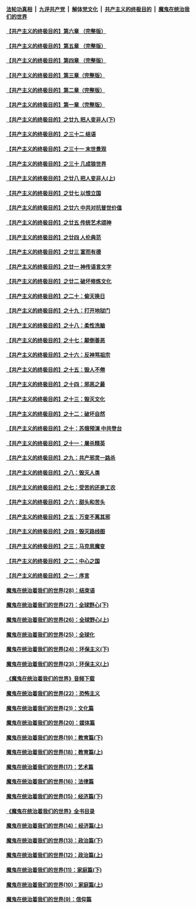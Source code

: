 ####  [法轮功真相](../../../../basic/blob/master/README.md?t=05021301) &nbsp;|&nbsp; [九评共产党](../../../../9ping.md/blob/master/README.md?t=05021301) &nbsp;|&nbsp; [解体党文化](../../../../jtdwh.md/blob/master/README.md?t=05021301)  &nbsp;|&nbsp; [共产主义的终极目的](../../../../gczydzjmd.md/blob/master/README.md?t=05021301) &nbsp;|&nbsp; [魔鬼在统治我们的世界](../../../../mgztzwmdsj.md/blob/master/README.md?t=05021301) 

#### [【共产主义的终极目的】第六章 （完整版）](../pages/nsc422/n11428913.md?t=05021301) 

#### [【共产主义的终极目的】第五章 （完整版）](../pages/nsc422/n11428912.md?t=05021301) 

#### [【共产主义的终极目的】第四章 （完整版）](../pages/nsc422/n11428907.md?t=05021301) 

#### [【共产主义的终极目的】第三章（完整版）](../pages/nsc422/n11428848.md?t=05021301) 

#### [【共产主义的终极目的】第二章（完整版）](../pages/nsc422/n11428831.md?t=05021301) 

#### [【共产主义的终极目的】第一章（完整版）](../pages/nsc422/n11417651.md?t=05021301) 

#### [【共产主义的终极目的】之廿九 把人变非人(下)](../pages/nsc422/n11344140.md?t=05021301) 

#### [【共产主义的终极目的】之三十二 结语](../pages/nsc422/n11360535.md?t=05021301) 

#### [【共产主义的终极目的】之三十一 末世景观](../pages/nsc422/n11351129.md?t=05021301) 

#### [【共产主义的终极目的】之三十 几成狼世界](../pages/nsc422/n11348280.md?t=05021301) 

#### [【共产主义的终极目的】之廿八 把人变非人(上)](../pages/nsc422/n11340492.md?t=05021301) 

#### [【共产主义的终极目的】之廿七 以恨立国](../pages/nsc422/n11336944.md?t=05021301) 

#### [【共产主义的终极目的】之廿六 中共对抗普世价值](../pages/nsc422/n11324785.md?t=05021301) 

#### [【共产主义的终极目的】之廿五 传统艺术颂神](../pages/nsc422/n11296396.md?t=05021301) 

#### [【共产主义的终极目的】之廿四 人伦典范](../pages/nsc422/n11296397.md?t=05021301) 

#### [【共产主义的终极目的】之廿三 富而有德](../pages/nsc422/n11283598.md?t=05021301) 

#### [【共产主义的终极目的】之廿一 神传语言文字](../pages/nsc422/n11263265.md?t=05021301) 

#### [【共产主义的终极目的】之廿二 破坏修炼文化](../pages/nsc422/n11245728.md?t=05021301) 

#### [【共产主义的终极目的】之二十：偷天换日](../pages/nsc422/n11238846.md?t=05021301) 

#### [【共产主义的终极目的】之十九：打开地狱门](../pages/nsc422/n11206376.md?t=05021301) 

#### [【共产主义的终极目的】之十八：柔性洗脑](../pages/nsc422/n11199994.md?t=05021301) 

#### [【共产主义的终极目的】之十七：颠倒善恶](../pages/nsc422/n11179782.md?t=05021301) 

#### [【共产主义的终极目的】之十六：反神骂祖宗](../pages/nsc422/n11166798.md?t=05021301) 

#### [【共产主义的终极目的】之十五：毁人不倦](../pages/nsc422/n11166792.md?t=05021301) 

#### [【共产主义的终极目的】之十四：邪恶之最](../pages/nsc422/n11150249.md?t=05021301) 

#### [【共产主义的终极目的】之十三：毁灭文化](../pages/nsc422/n11135227.md?t=05021301) 

#### [【共产主义的终极目的】之十二：破坏自然](../pages/nsc422/n11135214.md?t=05021301) 

#### [【共产主义的终极目的】之十：苏俄预演 中共登台](../pages/nsc422/n11118424.md?t=05021301) 

#### [【共产主义的终极目的】之十一：屠杀精英](../pages/nsc422/n11118442.md?t=05021301) 

#### [【共产主义的终极目的】之九：共产邪灵一路杀](../pages/nsc422/n11114139.md?t=05021301) 

#### [【共产主义的终极目的】之八：毁灭人类](../pages/nsc422/n11108503.md?t=05021301) 

#### [【共产主义的终极目的】之七：受苦的还是工农](../pages/nsc422/n11101809.md?t=05021301) 

#### [【共产主义的终极目的】之六：甜头和苦头](../pages/nsc422/n11096971.md?t=05021301) 

#### [【共产主义的终极目的】之五：万变不离其邪](../pages/nsc422/n11091285.md?t=05021301) 

#### [【共产主义的终极目的】之四：毁灭路线图](../pages/nsc422/n11086284.md?t=05021301) 

#### [【共产主义的终极目的】之三：马克思魔变](../pages/nsc422/n11061941.md?t=05021301) 

#### [【共产主义的终极目的】之二：中心之国](../pages/nsc422/n11047728.md?t=05021301) 

#### [【共产主义的终极目的】之一：序言](../pages/nsc422/n11086077.md?t=05021301) 

#### [魔鬼在统治着我们的世界(28)：结束语](../pages/nsc422/n10936246.md?t=05021301) 

#### [魔鬼在统治着我们的世界(27)：全球野心(下)](../pages/nsc422/n10928319.md?t=05021301) 

#### [魔鬼在统治着我们的世界(26)：全球野心(上)](../pages/nsc422/n10900318.md?t=05021301) 

#### [魔鬼在统治着我们的世界(25)：全球化](../pages/nsc422/n10788205.md?t=05021301) 

#### [魔鬼在统治着我们的世界(24)：环保主义(下)](../pages/nsc422/n10695307.md?t=05021301) 

#### [魔鬼在统治着我们的世界(23)：环保主义(上)](../pages/nsc422/n10688613.md?t=05021301) 

#### [《魔鬼在统治着我们的世界》音频下载](../pages/nsc422/n10635553.md?t=05021301) 

#### [魔鬼在统治着我们的世界(22)：恐怖主义](../pages/nsc422/n10614727.md?t=05021301) 

#### [魔鬼在统治着我们的世界(21)：文化篇](../pages/nsc422/n10597706.md?t=05021301) 

#### [魔鬼在统治着我们的世界(20)：媒体篇](../pages/nsc422/n10586579.md?t=05021301) 

#### [魔鬼在统治着我们的世界(19)：教育篇(下)](../pages/nsc422/n10564808.md?t=05021301) 

#### [魔鬼在统治着我们的世界(18)：教育篇(上)](../pages/nsc422/n10526970.md?t=05021301) 

#### [魔鬼在统治着我们的世界(17)：艺术篇](../pages/nsc422/n10499093.md?t=05021301) 

#### [魔鬼在统治着我们的世界(16)：法律篇](../pages/nsc422/n10485969.md?t=05021301) 

#### [魔鬼在统治着我们的世界(15)：经济篇(下)](../pages/nsc422/n10469975.md?t=05021301) 

#### [《魔鬼在统治着我们的世界》全书目录](../pages/nsc422/n10464261.md?t=05021301) 

#### [魔鬼在统治着我们的世界(14)：经济篇(上)](../pages/nsc422/n10457370.md?t=05021301) 

#### [魔鬼在统治着我们的世界(13)：政治篇(下)](../pages/nsc422/n10448270.md?t=05021301) 

#### [魔鬼在统治着我们的世界(12)：政治篇(上)](../pages/nsc422/n10444576.md?t=05021301) 

#### [魔鬼在统治着我们的世界(11)：家庭篇(下)](../pages/nsc422/n10440961.md?t=05021301) 

#### [魔鬼在统治着我们的世界(10)：家庭篇(上)](../pages/nsc422/n10435448.md?t=05021301) 

#### [魔鬼在统治着我们的世界(9)：信仰篇](../pages/nsc422/n10432159.md?t=05021301) 

